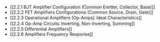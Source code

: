 

- [[2.2.1 BJT Amplifier Configuration (Common Emitter, Collector, Base)]]
- [[2.2.2 FET Amplifiers Configurations (Common Source, Drain, Gate)]]
- [[2.2.3 Operational Amplifiers (Op-Amps)⁚ Ideal Characteristics]]
- [[2.2.4 Op-Amp Circuits⁚ Inverting, Non-Inverting, Summing]]
- [[2.2.5 Differential Amplifiers]]
- [[2.2.6 Amplifiers Frequency Response]]